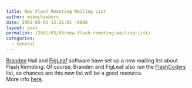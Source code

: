 ```yaml
---
title: New Flash Remoting Mailing List
author: mikechambers
date: 2002-05-03 12:21:01 -0800
layout: post
permalink: /2002/05/03/new-flash-remoting-mailing-list/
categories:
  - General
---
```



[Branden][1] Hall and [FigLeaf][2] software have set up a new mailing list about Flash Remoting. Of course, Branden and FigLeaf also run the [FlashCoders][3] list, so chances are this new list will be a good resource.  
More info [here][4].

 [1]: http://www.waxpraxis.org
 [2]: http://www.figleaf.com
 [3]: http://chattyfig.figleaf.com
 [4]: http://www.waxpraxis.org/entry_blog-6.html